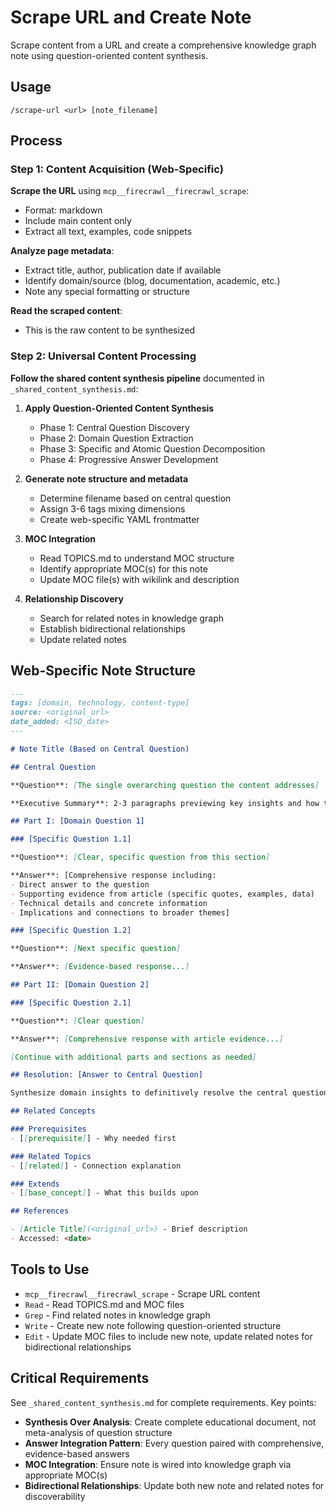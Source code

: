 # Scrape URL and Create Note

Scrape content from a URL and create a comprehensive knowledge graph note using question-oriented content synthesis.

## Usage

`/scrape-url <url> [note_filename]`

## Process

### Step 1: Content Acquisition (Web-Specific)

**Scrape the URL** using `mcp__firecrawl__firecrawl_scrape`:
- Format: markdown
- Include main content only
- Extract all text, examples, code snippets

**Analyze page metadata**:
- Extract title, author, publication date if available
- Identify domain/source (blog, documentation, academic, etc.)
- Note any special formatting or structure

**Read the scraped content**:
- This is the raw content to be synthesized

### Step 2: Universal Content Processing

**Follow the shared content synthesis pipeline** documented in `_shared_content_synthesis.md`:

1. **Apply Question-Oriented Content Synthesis**
   - Phase 1: Central Question Discovery
   - Phase 2: Domain Question Extraction
   - Phase 3: Specific and Atomic Question Decomposition
   - Phase 4: Progressive Answer Development

2. **Generate note structure and metadata**
   - Determine filename based on central question
   - Assign 3-6 tags mixing dimensions
   - Create web-specific YAML frontmatter

3. **MOC Integration**
   - Read TOPICS.md to understand MOC structure
   - Identify appropriate MOC(s) for this note
   - Update MOC file(s) with wikilink and description

4. **Relationship Discovery**
   - Search for related notes in knowledge graph
   - Establish bidirectional relationships
   - Update related notes

## Web-Specific Note Structure

```markdown
---
tags: [domain, technology, content-type]
source: <original_url>
date_added: <ISO_date>
---

# Note Title (Based on Central Question)

## Central Question

**Question**: [The single overarching question the content addresses]

**Executive Summary**: 2-3 paragraphs previewing key insights and how the content resolves the central question.

## Part I: [Domain Question 1]

### [Specific Question 1.1]

**Question**: [Clear, specific question from this section]

**Answer**: [Comprehensive response including:
- Direct answer to the question
- Supporting evidence from article (specific quotes, examples, data)
- Technical details and concrete information
- Implications and connections to broader themes]

### [Specific Question 1.2]

**Question**: [Next specific question]

**Answer**: [Evidence-based response...]

## Part II: [Domain Question 2]

### [Specific Question 2.1]

**Question**: [Clear question]

**Answer**: [Comprehensive response with article evidence...]

[Continue with additional parts and sections as needed]

## Resolution: [Answer to Central Question]

Synthesize domain insights to definitively resolve the central question posed at the beginning.

## Related Concepts

### Prerequisites
- [[prerequisite]] - Why needed first

### Related Topics
- [[related]] - Connection explanation

### Extends
- [[base_concept]] - What this builds upon

## References

- [Article Title](<original_url>) - Brief description
- Accessed: <date>
```

## Tools to Use

- `mcp__firecrawl__firecrawl_scrape` - Scrape URL content
- `Read` - Read TOPICS.md and MOC files
- `Grep` - Find related notes in knowledge graph
- `Write` - Create new note following question-oriented structure
- `Edit` - Update MOC files to include new note, update related notes for bidirectional relationships

## Critical Requirements

See `_shared_content_synthesis.md` for complete requirements. Key points:

- **Synthesis Over Analysis**: Create complete educational document, not meta-analysis of question structure
- **Answer Integration Pattern**: Every question paired with comprehensive, evidence-based answers
- **MOC Integration**: Ensure note is wired into knowledge graph via appropriate MOC(s)
- **Bidirectional Relationships**: Update both new note and related notes for discoverability
